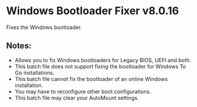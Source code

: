 # Windows Bootloader Fixer v8.0.16
Fixes the Windows bootloader.

## Notes:
- Allows you to fix Windows bootloaders for Legacy BIOS, UEFI and both.
- This batch file does not support fixing the bootloader for Windows To Go installations.
- This batch file cannot fix the bootloader of an online Windows installation.
- You may have to reconfigure other boot configurations.
- This batch file may clear your AutoMount settings.

